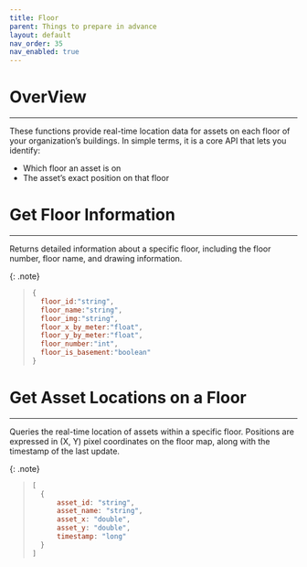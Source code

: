 ```yaml
---
title: Floor
parent: Things to prepare in advance
layout: default
nav_order: 35
nav_enabled: true
---
```


# OverView
---

These functions provide real-time location data for assets on each floor of your organization’s buildings.
In simple terms, it is a core API that lets you identify:
- Which floor an asset is on
- The asset’s exact position on that floor


# Get Floor Information
---

Returns detailed information about a specific floor, including the floor number, floor name, and drawing information.

{: .note}
>
> ```js
> {
>	floor_id:"string",
>	floor_name:"string",
>	floor_img:"string",
>	floor_x_by_meter:"float",
>	floor_y_by_meter:"float",
>	floor_number:"int",
>	floor_is_basement:"boolean"
> }
> ```

# Get Asset Locations on a Floor
---

Queries the real-time location of assets within a specific floor.
Positions are expressed in (X, Y) pixel coordinates on the floor map, along with the timestamp of the last update.

{: .note}
>
> ```js
> [
>   {
>       asset_id: "string",
>       asset_name: "string",
>       asset_x: "double",
>       asset_y: "double",
>       timestamp: "long"
>   }   
> ]
> ```